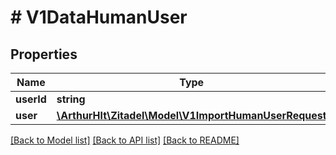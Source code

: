 # # V1DataHumanUser

## Properties

Name | Type | Description | Notes
------------ | ------------- | ------------- | -------------
**userId** | **string** |  | [optional]
**user** | [**\ArthurHlt\Zitadel\Model\V1ImportHumanUserRequest**](V1ImportHumanUserRequest.md) |  | [optional]

[[Back to Model list]](../../README.md#models) [[Back to API list]](../../README.md#endpoints) [[Back to README]](../../README.md)
